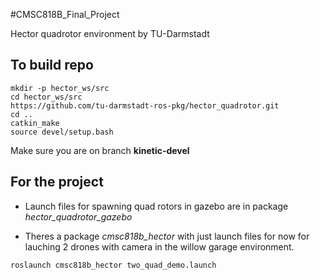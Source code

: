 #CMSC818B_Final_Project

Hector quadrotor environment by TU-Darmstadt

## To build repo
```
mkdir -p hector_ws/src
cd hector_ws/src
https://github.com/tu-darmstadt-ros-pkg/hector_quadrotor.git
cd ..
catkin_make
source devel/setup.bash
```
Make sure you are on branch __kinetic-devel__

## For the project
- Launch files for spawning quad rotors in gazebo are in package _hector_quadrotor_gazebo_

- Theres a package _cmsc818b_hector_ with just launch files for now for lauching 2 drones with camera in the willow garage environment.
```
roslaunch cmsc818b_hector two_quad_demo.launch
```